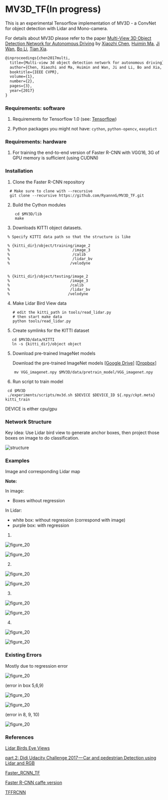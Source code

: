 # MV3D_TF(In progress)

This is an experimental Tensorflow implementation of MV3D - a ConvNet for object detection with Lidar and Mono-camera.

For details about MV3D please refer to the paper [Multi-View 3D Object Detection Network for Autonomous Driving](https://arxiv.org/abs/1611.07759) by [Xiaozhi Chen](https://arxiv.org/find/cs/1/au:+Chen_X/0/1/0/all/0/1), [Huimin Ma](https://arxiv.org/find/cs/1/au:+Ma_H/0/1/0/all/0/1), [Ji Wan](https://arxiv.org/find/cs/1/au:+Wan_J/0/1/0/all/0/1), [Bo Li](https://arxiv.org/find/cs/1/au:+Li_B/0/1/0/all/0/1), [Tian Xia](https://arxiv.org/find/cs/1/au:+Xia_T/0/1/0/all/0/1).
```latex
@inproceedings{chen2017multi,
  title={Multi-view 3d object detection network for autonomous driving},
  author={Chen, Xiaozhi and Ma, Huimin and Wan, Ji and Li, Bo and Xia, Tian},
  booktitle={IEEE CVPR},
  volume={1},
  number={2},
  pages={3},
  year={2017}
}
```

### Requirements: software

1. Requirements for Tensorflow 1.0  (see: [Tensorflow](https://www.tensorflow.org/))

2. Python packages you might not have: `cython`, `python-opencv`, `easydict`

### Requirements: hardware

1. For training the end-to-end version of Faster R-CNN with VGG16, 3G of GPU memory is sufficient (using CUDNN)

### Installation 

1. Clone the Faster R-CNN repository
```Shell
  # Make sure to clone with --recursive
  git clone --recursive https://github.com/RyannnG/MV3D_TF.git
```

2. Build the Cython modules
   ```Shell
    cd $MV3D/lib
    make
   ```

3. Downloads KITTI object datasets.

```Shell
 % Specify KITTI data path so that the structure is like

 % {kitti_dir}/object/training/image_2
 %                            /image_3
 %                            /calib
 %                            /lidar_bv
 %							 /velodyne
       

 % {kitti_dir}/object/testing/image_2
 %                           /image_3
 %                           /calib
 %                           /lidar_bv
 %							/velodyne
```

4. Make Lidar Bird View data

   ```shell
   # edit the kitti_path in tools/read_lidar.py
   # then start make data
   python tools/read_lidar.py
   ```

5. Create symlinks for the KITTI dataset

```Shell
   cd $MV3D/data/KITTI
   ln -s {kitti_dir}/object object
```

5. Download pre-trained ImageNet models

   Download the pre-trained ImageNet models [[Google Drive]](https://drive.google.com/open?id=0ByuDEGFYmWsbNVF5eExySUtMZmM) [[Dropbox]](https://www.dropbox.com/s/po2kzdhdgl4ix55/VGG_imagenet.npy?dl=0)

```Shell
    mv VGG_imagenet.npy $MV3D/data/pretrain_model/VGG_imagenet.npy
```


6. Run script to train model 
```Shell
 cd $MV3D
 ./experiments/scripts/mv3d.sh $DEVICE $DEVICE_ID ${.npy/ckpt.meta} kitti_train
```
 DEVICE is either cpu/gpu

### Network Structure

Key idea: Use Lidar bird view to generate anchor boxes, then project those boxes on image to do classification.

![structure](examples/mv3d_4.png)

### Examples

Image and corresponding Lidar map 

**Note:**

In image:

+ Boxes  without regression

In Lidar:

+ white box: without regression (correspond with image)
+ purple box: with regression

1.

![figure_20](examples/figure_27.png)

![figure_20](examples/jlidar27.png)

2.

![figure_20](examples/figure_30.png)

![figure_20](examples/lidar30.png)

3. ​

![figure_20](examples/figure_13.png)

![figure_20](examples/lidar13.png)

4.

![figure_20](examples/figure_29.png)

![figure_20](examples/lidar29.png)

### Existing Errors

Mostly due to regression error

![figure_20](examples/figure_10.png)

(error in box 5,6,9)

![figure_20](examples/lidar10.png)

![figure_20](examples/figure_33.png)

(error in 8, 9, 10)

![figure_20](examples/lidar33.png)

### References

[Lidar Birds Eye Views](http://ronny.rest/blog/post_2017_03_26_lidar_birds_eye/)

[part.2: Didi Udacity Challenge 2017 — Car and pedestrian Detection using Lidar and RGB](https://medium.com/@hengcherkeng/part-1-didi-udacity-challenge-2017-car-and-pedestrian-detection-using-lidar-and-rgb-fff616fc63e8)

[Faster_RCNN_TF](https://github.com/smallcorgi/Faster-RCNN_TF)

[Faster R-CNN caffe version](https://github.com/rbgirshick/py-faster-rcnn)

[TFFRCNN](https://github.com/CharlesShang/TFFRCNN)

